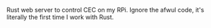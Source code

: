 Rust web server to control CEC on my RPi. Ignore the afwul code, it's literally the first time I work with Rust.

